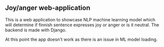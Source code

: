 ## Joy/anger web-application 

This is a web application to showcase NLP machine learning model which will determine if finnish sentence expresses joy or anger or is it neutral. The backend is made with Django.

At this point the app doesn't work as there is an issue in ML model loading.